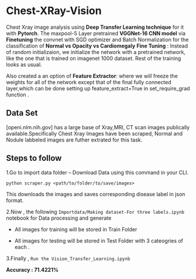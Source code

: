 # Chest-XRay-Vision

Chest Xray image analysis using **Deep Transfer Learning technique** for it with **Pytorch**.
The maxpool-5 Layer pretrained **VGGNet-16 CNN model** via **Finetuning** the convnet with SGD optimizer and Batch Normalization for the classification of **Normal vs Opacity vs Cardiomegaly** 
**Fine Tuning** : Instead of random initializaion, we initialize the network with a pretrained network, like the one that is trained on imagenet 1000 dataset. Rest of the training looks as usual.

Also created a an option of **Feature Extractor**: where we will freeze the weights for all of the network except that of the final fully connected layer,which can be done setting up feature_extract=True in set_require_grad function .


## Data Set

[openi.nlm.nih.gov] has a large base of Xray,MRI, CT scan images publically available.Specifically Chest Xray Images have been scraped, Normal and Nodule labbeled images are futher extrated for this task.


## Steps to follow
1.Go to import data folder – Download Data using this command in your CLI.

`python scraper.py <path/to/folder/to/save/images>`

This downloads the images and saves corresponding disease label in json format.

2.Now ,  the following  `Importdata/Making dataset-For three labels.ipynb` notebook for Data processing and generate 

* All images for training will be stored in Train Folder

* All images for testing will be stored in Test Folder 
   with  3 cateogries of each .

3.Finally , `Run the Vision_Transfer_Learning.ipynb`

**Accuracy : 71.4221%**
